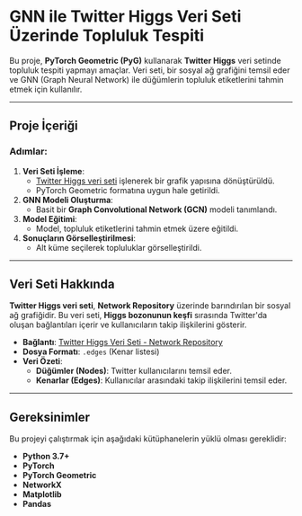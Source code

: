 # GNN ile Twitter Higgs Veri Seti Üzerinde Topluluk Tespiti

Bu proje, **PyTorch Geometric (PyG)** kullanarak **Twitter Higgs** veri setinde topluluk tespiti yapmayı amaçlar. Veri seti, bir sosyal ağ grafiğini temsil eder ve GNN (Graph Neural Network) ile düğümlerin topluluk etiketlerini tahmin etmek için kullanılır.

---

## Proje İçeriği

### Adımlar:
1. **Veri Seti İşleme**: 
   - [Twitter Higgs veri seti](https://networkrepository.com/soc-twitter-higgs.php) işlenerek bir grafik yapısına dönüştürüldü.
   - PyTorch Geometric formatına uygun hale getirildi.
2. **GNN Modeli Oluşturma**:
   - Basit bir **Graph Convolutional Network (GCN)** modeli tanımlandı.
3. **Model Eğitimi**:
   - Model, topluluk etiketlerini tahmin etmek üzere eğitildi.
4. **Sonuçların Görselleştirilmesi**:
   - Alt küme seçilerek topluluklar görselleştirildi.

---

## Veri Seti Hakkında

**Twitter Higgs veri seti**, **Network Repository** üzerinde barındırılan bir sosyal ağ grafiğidir. Bu veri seti, **Higgs bozonunun keşfi** sırasında Twitter'da oluşan bağlantıları içerir ve kullanıcıların takip ilişkilerini gösterir.

- **Bağlantı**: [Twitter Higgs Veri Seti - Network Repository](https://networkrepository.com/soc-twitter-higgs.php)
- **Dosya Formatı**: `.edges` (Kenar listesi)
- **Veri Özeti**:
  - **Düğümler (Nodes)**: Twitter kullanıcılarını temsil eder.
  - **Kenarlar (Edges)**: Kullanıcılar arasındaki takip ilişkilerini temsil eder.

---

## Gereksinimler

Bu projeyi çalıştırmak için aşağıdaki kütüphanelerin yüklü olması gereklidir:

- **Python 3.7+**
- **PyTorch**
- **PyTorch Geometric**
- **NetworkX**
- **Matplotlib**
- **Pandas**
